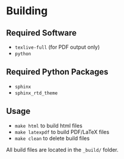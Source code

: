 # Building

## Required Software
- `texlive-full` (for PDF output only)
- `python`

## Required Python Packages
- `sphinx`
- `sphinx_rtd_theme`

## Usage

- `make html` to build html files
- `make latexpdf` to build PDF/LaTeX files
- `make clean` to delete build files

All build files are located in the `_build/` folder.
